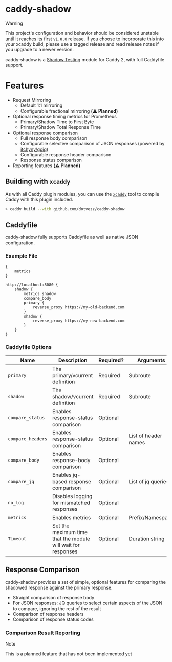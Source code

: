 # caddy-shadow

> [!WARNING]
> This project's configuration and behavior should be considered unstable until it reaches its first `v1.0.0` release.
> If you choose to incorporate this into your xcaddy build, please use a tagged release and read release notes if you
> upgrade to a newer version.

caddy-shadow is
a [Shadow Testing](https://microsoft.github.io/code-with-engineering-playbook/automated-testing/shadow-testing/) module
for Caddy 2, with full Caddyfile support.

# Features

- Request Mirroring
    - Default 1:1 mirroring
    - Configurable fractional mirroring **(⚠️ Planned)**
- Optional response timing metrics for Prometheus
    - Primary/Shadow Time to First Byte
    - Primary/Shadow Total Response Time
- Optional response comparison
    - Full response body comparison
    - Configurable selective comparison of JSON responses (powered by [itchyny/gojq](https://github.com/itchyny/gojq))
    - Configurable response header comparison
    - Response status comparison
- Reporting features **(⚠️ Planned)**

## Building with `xcaddy`

As with all Caddy plugin modules, you can use the [`xcaddy`](https://github.com/caddyserver/xcaddy) tool to compile 
Caddy with this plugin included.

```sh
> caddy build --with github.com/dotvezz/caddy-shadow
```

## Caddyfile

caddy-shadow fully supports Caddyfile as well as native JSON configuration.

### Example File

```caddyfile
{
    metrics
}

http://localhost:8080 {
    shadow {
        metrics shadow
        compare_body
        primary {
            reverse_proxy https://my-old-backend.com
        }
        shadow {
            reverse_proxy https://my-new-backend.com
        }
    }
}
```

### Caddyfile Options

| Name              | Description                                                  | Required? | Arguments            | Default |
|-------------------|--------------------------------------------------------------|-----------|----------------------|---------|
| `primary`         | The primary/vcurrent definition                              | Required  | Subroute             |         |
| `shadow`          | The shadow/vcurrent definition                               | Required  | Subroute             |         |
| `compare_status`  | Enables response-status comparison                           | Optional  |                      | false   |
| `compare_headers` | Enables response-status comparison                           | Optional  | List of header names | false   |
| `compare_body`    | Enables response-body comparison                             | Optional  |                      | false   |
| `compare_jq`      | Enables jq-based response comparison                         | Optional  | List of jq queries   |         |
| `no_log`          | Disables logging for mismatched responses                    | Optional  |                      | false   |
| `metrics`         | Enables metrics                                              | Optional  | Prefix/Namespace     |         |
| `Timeout`         | Set the maximum time that the module will wait for responses | Optional  | Duration string      | 30s     |

## Response Comparison

caddy-shadow provides a set of simple, optional features for comparing the shadowed response against the primary
response.

- Straight comparison of response body
- For JSON responses: JQ queries to select certain aspects of the JSON to compare, ignoring the rest of the result
- Comparison of response headers
- Comparison of response status codes

### Comparison Result Reporting

> [!NOTE]
> This is a planned feature that has not been implemented yet

